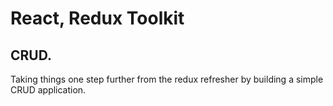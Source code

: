 # React, Redux Toolkit
## CRUD.

Taking things one step further from the redux refresher by building a simple CRUD application.